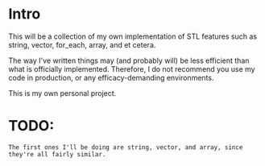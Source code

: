 # Intro

This will be a collection of my own implementation of STL features such as string, vector, for_each, array, and et cetera.

The way I've written things may (and probably will) be less efficient than what is officially implemented. Therefore, I do not recommend you use my code in production, or any efficacy-demanding environments.

This is my own personal project.

# TODO:
    The first ones I'll be doing are string, vector, and array, since they're all fairly similar.

